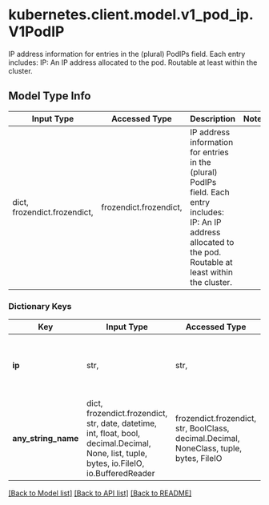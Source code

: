 # kubernetes.client.model.v1_pod_ip.V1PodIP

IP address information for entries in the (plural) PodIPs field. Each entry includes:   IP: An IP address allocated to the pod. Routable at least within the cluster.

## Model Type Info
Input Type | Accessed Type | Description | Notes
------------ | ------------- | ------------- | -------------
dict, frozendict.frozendict,  | frozendict.frozendict,  | IP address information for entries in the (plural) PodIPs field. Each entry includes:   IP: An IP address allocated to the pod. Routable at least within the cluster. | 

### Dictionary Keys
Key | Input Type | Accessed Type | Description | Notes
------------ | ------------- | ------------- | ------------- | -------------
**ip** | str,  | str,  | ip is an IP address (IPv4 or IPv6) assigned to the pod | [optional] 
**any_string_name** | dict, frozendict.frozendict, str, date, datetime, int, float, bool, decimal.Decimal, None, list, tuple, bytes, io.FileIO, io.BufferedReader | frozendict.frozendict, str, BoolClass, decimal.Decimal, NoneClass, tuple, bytes, FileIO | any string name can be used but the value must be the correct type | [optional]

[[Back to Model list]](../../README.md#documentation-for-models) [[Back to API list]](../../README.md#documentation-for-api-endpoints) [[Back to README]](../../README.md)

